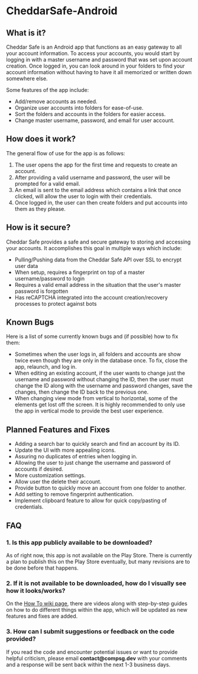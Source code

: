 # CheddarSafe-Android

## What is it?
Cheddar Safe is an Android app that functions as an easy gateway to all your account information.
To access your accounts, you would start by logging in with a master username and password that was set upon account creation.
Once logged in, you can look around in your folders to find your account information without having to have it all memorized or written down somewhere else.

Some features of the app include:
- Add/remove accounts as needed.
- Organize user accounts into folders for ease-of-use.
- Sort the folders and accounts in the folders for easier access.
- Change master username, password, and email for user account.

## How does it work?
The general flow of use for the app is as follows:
1. The user opens the app for the first time and requests to create an account.
2. After providing a valid username and password, the user will be prompted for a valid email.
3. An email is sent to the email address which contains a link that once clicked, will allow the user to login with their credentials.
4. Once logged in, the user can then create folders and put accounts into them as they please.

## How is it secure?
Cheddar Safe provides a safe and secure gateway to storing and accessing your accounts. 
It accomplishes this goal in multiple ways which include:
- Pulling/Pushing data from the Cheddar Safe API over SSL to encrypt user data
- When setup, requires a fingerprint on top of a master username/password to login
- Requires a valid email address in the situation that the user's master password is forgotten
- Has reCAPTCHA integrated into the account creation/recovery processes to protect against bots

## Known Bugs
Here is a list of some currently known bugs and (if possible) how to fix them:
- Sometimes when the user logs in, all folders and accounts are show twice even though they are only in the database once. To fix, close the app, relaunch, and log in.
- When editing an existing account, if the user wants to change just the username and password without changing the ID, then the user must change the ID along with the username and password changes, save the changes, then change the ID back to the previous one.
- When changing view mode from vertical to horizontal, some of the elements get lost off the screen. It is highly recommended to only use the app in vertical mode to provide the best user experience.

## Planned Features and Fixes
- Adding a search bar to quickly search and find an account by its ID.
- Update the UI with more appealing icons.
- Assuring no duplicates of entries when logging in.
- Allowing the user to just change the username and password of accounts if desired.
- More customization settings.
- Allow user the delete their account.
- Provide button to quickly move an account from one folder to another.
- Add setting to remove fingerprint authentication.
- Implement clipboard feature to allow for quick copy/pasting of credentials.

## FAQ
### 1. Is this app publicly available to be downloaded?
As of right now, this app is not available on the Play Store. There is currently a plan to publish this on the Play Store eventually,
but many revisions are to be done before that happens.

### 2. If it is not available to be downloaded, how do I visually see how it looks/works?
On the [How To wiki page](https://github.com/CadenG11/CheddarSafe-Android/wiki/How-To), there are videos along with step-by-step guides on how to do different things within the app, which will be updated as new features and fixes are added.

### 3. How can I submit suggestions or feedback on the code provided?
If you read the code and encounter potential issues or want to provide helpful criticism, please email __contact@compsg.dev__ with your comments and a response
will be sent back within the next 1-3 business days.
